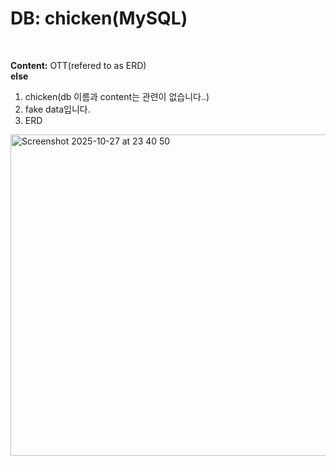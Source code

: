 # DB: chicken(MySQL)<br>
<br>

__Content:__ OTT(refered to as ERD)<br>
__else<br>__
1. chicken(db 이름과 content는 관련이 없습니다..)
2. fake data입니다.<br>
3. ERD
<img width="972" height="514" alt="Screenshot 2025-10-27 at 23 40 50" src="https://github.com/user-attachments/assets/675f42c0-54fa-445c-bb1e-ac3228b03f8b" />
